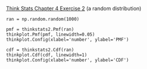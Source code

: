 [Think Stats Chapter 4 Exercise 2](http://greenteapress.com/thinkstats2/html/thinkstats2005.html#toc41) (a random distribution)

```
ran = np.random.random(1000)

pmf = thinkstats2.Pmf(ran)
thinkplot.Pmf(pmf, linewidth=0.05)
thinkplot.Config(xlabel='number', ylabel='PMF')

cdf = thinkstats2.Cdf(ran)
thinkplot.Cdf(cdf, linewidth=1)
thinkplot.Config(xlabel='number', ylabel='CDF')
```
